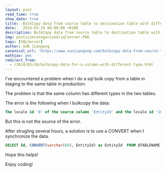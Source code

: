 ```yaml
---
layout: post
read_time: true
show_date: true
title:  BulkCopy data from source table to destination table with different column type in SQL Server
date:   2014-03-26 08:00:00 +0100
description: BulkCopy data from source table to destination table with different column type in SQL Server
img: posts/uncategorized/sqlserver.PNG
tags: [SQLServer]
author: SUN Jiangong
canonical_url: 'https://www.sunjiangong.com/bulkcopy-data-from-source-table-to-destination-table-with-different-column-type-in-SQL-Server.html'
mathjax: yes
redirect_from:
  - /2014/03/26/bulkcopy-data-for-a-column-with-different-type.html
---
```



I've encountered a problem when I do a sql bulk copy from a table in staging to the same table in production. 

The problem is that the same column has different types in the two tables.

The error is the following when I bulkcopy the data:

```sql
The locale id '0' of the source column 'EntityId' and the locale id '1033' of thedestination column 'EntityId' do not match.
```

<!--more-->

But this is not the source of the error.


After strugling several hours, a solution is to use a CONVERT when I synchronize the data.

```sql
SELECT Id, CONVERT(varchar(60), EntityId) as EntityId  FROM @TABLENAME WITH (NOLOCK) WHERE ID = @ID
```

Hope this helps! 

Enjoy coding!